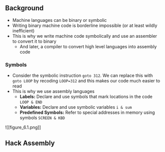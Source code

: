 ## Background
- Machine languages can be binary or symbolic
- Writing binary machine code is borderline impossible (or at least wildly inefficient)
- This is why we write machine code symbolically and use an assembler to convert it to binary
	- And later, a compiler to convert high level languages into assembly code

### Symbols
- Consider the symbolic instruction `goto 312`. We can replace this with `goto LOOP` by recoding `LOOP=312` and this makes our code much easier to read
- This is why we use assembly languages
	- **Labels:** Declare and use symbols that mark locations in the code `LOOP & END`
	- **Variables:** Declare and use symbolic variables `i & sum` 
	- **Predefined Symbols:** Refer to special addresses in memory using symbols `SCREEN & KBD`

![[figure_6.1.png]]

## Hack Assembly
